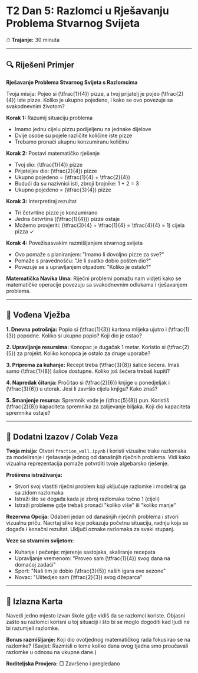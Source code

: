 # T2 Dan 5: Razlomci u Rješavanju Problema Stvarnog Svijeta

⏱ **Trajanje:** 30 minuta

---

## 🔍 Riješeni Primjer

**Rješavanje Problema Stvarnog Svijeta s Razlomcima**

Tvoja misija: Pojeo si \(\tfrac{1}{4}\) pizze, a tvoj prijatelj je pojeo \(\tfrac{2}{4}\) iste pizze. Koliko je ukupno pojedeno, i kako se ovo povezuje sa svakodnevnim životom?

**Korak 1:** Razumij situaciju problema
- Imamo jednu cijelu pizzu podijeljenu na jednake dijelove
- Dvije osobe su pojele različite količine iste pizze
- Trebamo pronaći ukupnu konzumiranu količinu

**Korak 2:** Postavi matematičko rješenje
- Tvoj dio: \(\tfrac{1}{4}\) pizze
- Prijateljev dio: \(\tfrac{2}{4}\) pizze
- Ukupno pojedeno = \(\tfrac{1}{4} + \tfrac{2}{4}\)
- Budući da su nazivnici isti, zbroji brojnike: 1 + 2 = 3
- Ukupno pojedeno = \(\tfrac{3}{4}\) pizze

**Korak 3:** Interpretiraj rezultat
- Tri četvrtine pizze je konzumirano
- Jedna četvrtina (\(\tfrac{1}{4}\)) pizze ostaje
- Možemo provjeriti: \(\tfrac{3}{4} + \tfrac{1}{4} = \tfrac{4}{4} = 1\) cijela pizza ✓

**Korak 4:** Povežisasvakim razmišljanjem stvarnog svijeta
- Ovo pomaže s planiranjem: "Imamo li dovoljno pizze za sve?"
- Pomaže s pravednošću: "Je li svatko dobio pošten dio?"
- Povezuje se s upravljanjem otpadom: "Koliko je ostalo?"

**Matematička Navika Uma:** Riječni problemi pomažu nam vidjeti kako se matematičke operacije povezuju sa svakodnevnim odlukama i rješavanjem problema.

---

## 📝 Vođena Vježba

**1. Dnevna potrošnja:**
Popio si \(\tfrac{1}{3}\) kartona mlijeka ujutro i \(\tfrac{1}{3}\) popodne. Koliko si ukupno popio? Koji dio je ostao?

**2. Upravljanje resursima:**
Konopac je dugačak 1 metar. Koristio si \(\tfrac{2}{5}\) za projekt. Koliko konopca je ostalo za druge uporabe?

**3. Priprema za kuhanje:**
Recept treba \(\tfrac{3}{8}\) šalice šećera. Imaš samo \(\tfrac{1}{8}\) šalice dostupne. Koliko još šećera trebaš kupiti?

**4. Napredak čitanja:**
Pročitao si \(\tfrac{2}{6}\) knjige u ponedjeljak i \(\tfrac{3}{6}\) u utorak. Jesi li završio cijelu knjigu? Kako znaš?

**5. Smanjenje resursa:**
Spremnik vode je \(\tfrac{5}{8}\) pun. Koristiš \(\tfrac{2}{8}\) kapaciteta spremnika za zalijevanje biljaka. Koji dio kapaciteta spremnika ostaje?

---

## 🚀 Dodatni Izazov / Colab Veza

**Tvoja misija:** Otvori `fraction_wall.ipynb` i koristi vizualne trake razlomaka za modeliranje i rješavanje jednog od današnjih riječnih problema. Vidi kako vizualna reprezentacija pomaže potvrditi tvoje algebarsko rješenje.

**Proširena istraživanja:**
- Stvori svoj vlastiti riječni problem koji uključuje razlomke i modeliraj ga sa zidom razlomaka
- Istraži što se događa kada je zbroj razlomaka točno 1 (cijeli)
- Istraži probleme gdje trebaš pronaći "koliko više" ili "koliko manje"

**Rezervna Opcija:** Odaberi jedan od današnjih riječnih problema i stvori vizualnu priču. Nacrtaj slike koje pokazuju početnu situaciju, radnju koja se događa i konačni rezultat. Uključi oznake razlomaka za svaki stupanj.

**Veze sa stvarnim svijetom:**
- Kuhanje i pečenje: mjerenje sastojaka, skaliranje recepata
- Upravljanje vremenom: "Proveo sam \(\tfrac{1}{4}\) svog dana na domaćoj zadaći"
- Sport: "Naš tim je dobio \(\tfrac{3}{5}\) naših igara ove sezone"
- Novac: "Uštedjeo sam \(\tfrac{2}{3}\) svog džeparca"

---

## 🎯 Izlazna Karta

Navedi jedno mjesto izvan škole gdje vidiš da se razlomci koriste. Objasni zašto su razlomci korisni u toj situaciji i što bi se moglo dogoditi kad ljudi ne bi razumjeli razlomke.

**Bonus razmišljanje:** Koji dio ovotjednog matematičkog rada fokusirao se na razlomke? (Savjet: Razmisli o tome koliko dana ovog tjedna smo proučavali razlomke u odnosu na ukupne dane.)

**Roditeljska Provjera:** □ Završeno i pregledano